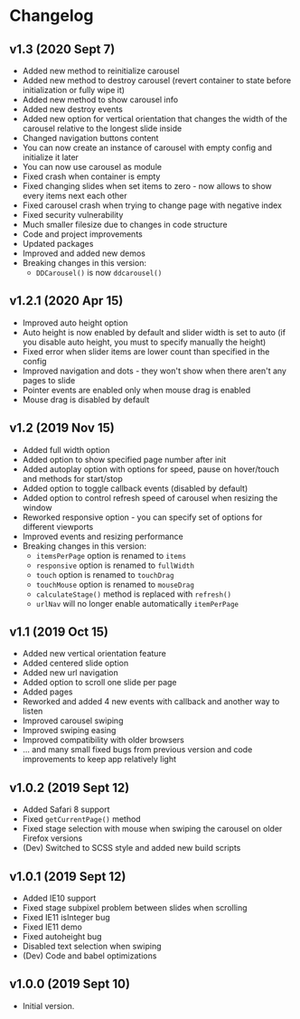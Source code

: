 # Changelog

## v1.3 (2020 Sept 7)
-   Added new method to reinitialize carousel
-   Added new method to destroy carousel (revert container to state before initialization or fully wipe it)
-   Added new method to show carousel info
-   Added new destroy events
-   Added new option for vertical orientation that changes the width of the carousel relative to the longest slide inside
-   Changed navigation buttons content
-   You can now create an instance of carousel with empty config and initialize it later
-   You can now use carousel as module 
-   Fixed crash when container is empty
-   Fixed changing slides when set items to zero - now allows to show every items next each other
-   Fixed carousel crash when trying to change page with negative index
-   Fixed security vulnerability
-   Much smaller filesize due to changes in code structure
-   Code and project improvements
-   Updated packages
-   Improved and added new demos
-   Breaking changes in this version:
    - `DDCarousel()` is now `ddcarousel()`

## v1.2.1 (2020 Apr 15)
-   Improved auto height option
-   Auto height is now enabled by default and slider width is set to auto (if you disable auto height, you must to specify manually the height)
-   Fixed error when slider items are lower count than specified in the config
-   Improved navigation and dots - they won't show when there aren't any pages to slide
-   Pointer events are enabled only when mouse drag is enabled
-   Mouse drag is disabled by default

## v1.2 (2019 Nov 15)
-   Added full width option
-   Added option to show specified page number after init
-   Added autoplay option with options for speed, pause on hover/touch and methods for start/stop
-   Added option to toggle callback events (disabled by default)
-   Added option to control refresh speed of carousel when resizing the window
-   Reworked responsive option - you can specify set of options for different viewports
-   Improved events and resizing performance
-   Breaking changes in this version:
    -   `itemsPerPage` option is renamed to `items`
    -   `responsive` option is renamed to `fullWidth`
    -   `touch` option is renamed to `touchDrag`
    -   `touchMouse` option is renamed to `mouseDrag`
    -   `calculateStage()` method is replaced with `refresh()`
    -   `urlNav` will no longer enable automatically `itemPerPage`

## v1.1 (2019 Oct 15)
-   Added new vertical orientation feature
-   Added centered slide option
-   Added new url navigation
-   Added option to scroll one slide per page 
-   Added pages
-   Reworked and added 4 new events with callback and another way to listen 
-   Improved carousel swiping
-   Improved swiping easing
-   Improved compatibility with older browsers
-   ... and many small fixed bugs from previous version and code improvements to keep app relatively light

## v1.0.2 (2019 Sept 12)

-   Added Safari 8 support
-   Fixed `getCurrentPage()` method
-   Fixed stage selection with mouse when swiping the carousel on older Firefox versions
-   (Dev) Switched to SCSS style and added new build scripts

## v1.0.1 (2019 Sept 12)

-   Added IE10 support
-   Fixed stage subpixel problem between slides when scrolling
-   Fixed IE11 isInteger bug
-   Fixed IE11 demo
-   Fixed autoheight bug
-   Disabled text selection when swiping
-   (Dev) Code and babel optimizations

## v1.0.0 (2019 Sept 10)

-   Initial version.